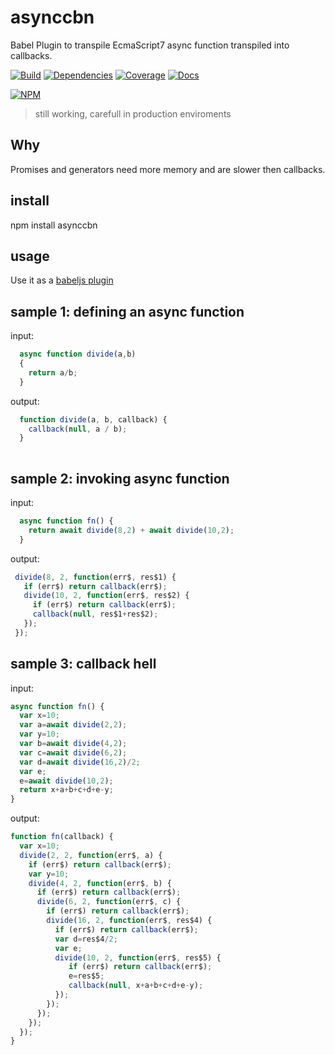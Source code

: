 # asynccbn 
Babel Plugin to transpile EcmaScript7 async function transpiled into callbacks.

[![Build](https://travis-ci.org/thr0w/asynccbn.png)](https://travis-ci.org/thr0w/asynccbn) [![Dependencies](https://david-dm.org/thr0w/asynccbn.svg)](https://david-dm.org/thr0w/asynccbn) [![Coverage](https://img.shields.io/coveralls/thr0w/asynccbn.svg)](https://coveralls.io/r/thr0w/asynccbn?branch=master)
[![Docs](https://inch-ci.org/github/thr0w/asynccbn.svg?branch=master)](https://inch-ci.org/github/thr0w/asynccbn/branch/master)

[![NPM](https://nodei.co/npm/asynccbn.png?downloads=true)](https://nodei.co/npm/asynccbn/)

> still working, carefull in production enviroments

## Why

Promises and generators need more memory and are slower then callbacks.

## install
npm install asynccbn

## usage 

Use it as a [babeljs plugin](https://babeljs.io/docs/advanced/plugins/)

## sample 1: defining an async function
input:
```javascript
  async function divide(a,b)
  {                         
    return a/b;
  }            
```
output:
```javascript
  function divide(a, b, callback) {
    callback(null, a / b);
  }
  
```

## sample 2: invoking async function
input:
```javascript
  async function fn() { 
    return await divide(8,2) + await divide(10,2);
  }
```
output:
```javascript
 divide(8, 2, function(err$, res$1) {
   if (err$) return callback(err$);
   divide(10, 2, function(err$, res$2) {
     if (err$) return callback(err$);
     callback(null, res$1+res$2);
   });
 });  
```


## sample 3: callback hell
input:
```javascript
async function fn() { 
  var x=10;                   
  var a=await divide(2,2);    
  var y=10;                   
  var b=await divide(4,2);    
  var c=await divide(6,2);    
  var d=await divide(16,2)/2; 
  var e;                      
  e=await divide(10,2);       
  return x+a+b+c+d+e-y;       
}
```
output:
```javascript
function fn(callback) {
  var x=10;
  divide(2, 2, function(err$, a) {
    if (err$) return callback(err$);
    var y=10;
    divide(4, 2, function(err$, b) {
      if (err$) return callback(err$);
      divide(6, 2, function(err$, c) {
        if (err$) return callback(err$);
        divide(16, 2, function(err$, res$4) {
          if (err$) return callback(err$);
          var d=res$4/2;
          var e;
          divide(10, 2, function(err$, res$5) {
             if (err$) return callback(err$);
             e=res$5;
             callback(null, x+a+b+c+d+e-y);
          });
        });
      });
    });
  });
}
```
